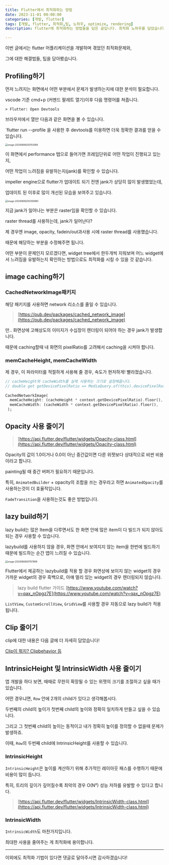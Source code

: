 ```yaml
---
title: Flutter에서 최적화하는 방법
date: 2023-11-01 00:00:00
categories: [개발, flutter]
tags: [개발, flutter, 최적화,팁, 노하우, optimize, rendering]
description: flutter에 최적화하는 방법들을 담은 글입니다. 최적화 노하우를 담았습니다.

---
```


이번 글에서는 flutter 어플리케이션을 개발하며 겪었던 최적화문제와,

그에 대한 해결법들, 팁을 담아봤습니다.

## Profiling하기

먼저 느려지는 화면에서 어떤 부분에서 문제가 발생하는지에 대한 분석이 필요합니다.

vscode 기준 cmd+p (커멘드 팔레트 열기)이후 다음 명령어를 쳐줍니다.

`> Flutter: Open Devtools`

브라우저에서 열만 다음과 같은 화면을 볼 수 있습니다.

`flutter run --profile 을 사용한 후 devtools를 이용하면 더욱 정확한 결과를 얻을 수 있습니다.

<img src="../assets/img/2023-11-01-optimizing_flutter/image-20240606200153088.png" alt="image-20240606200153088" style="zoom:50%;" />

이 화면에서 performance 탭으로 들어가면 프레임단위로 어떤 작업이 진행되고 있는지,

어떤 작업이 느려짐을 유발하는지(jank)를 확인할 수 있습니다.

impeller engine으로 flutter가 업데이트 되기 전엔 jank가 상당히 많이 발생했었는데,

업데이트 된 이후로 많이 개선된 모습을 보여주고 있습니다.

<img src="../assets/img/2023-11-01-optimizing_flutter/image-20240606200350880.png" alt="image-20240606200350880" style="zoom:50%;" />

지금 jank가 일어나는 부분은 raster임을 확인할 수 있습니다.

raster thread를 사용하는데, jank가 일어난다?

제 경우엔 image, opacity, fadein/out과사용 시에 raster thread를 사용했습니다.

때문에 해당하는 부분을 수정해주면 됩니다.

어떤 부분이 문제인지 모르겠다면, widget tree에서 한두개씩 지워보며 어느 widget에서 느려짐을 유발하는지 확인하는 방법으로도 최적화를 시킬 수 있을 것 같습니다.



## image caching하기

### CachedNetworkImage패키지

해당 패키지를 사용하면 network 리소스를 줄일 수 있습니다.

> [https://pub.dev/packages/cached_network_image](https://pub.dev/packages/cached_network_image)

만.. 화면상에 고해상도의 이미지가 수십장이 렌더링이 되어야 하는 경우 jank가 발생합니다.

때문에 caching할때 내 화면의 pixelRatio를 고려해서 caching을 시켜야 합니다.

### memCacheHeight, memCacheWidth

제 경우, 이 파라미터를 적절하게 사용해 줄 경우, 속도가 현저하게! 빨라졌습니다.

```dart
// cacheHeight와 cacheWidth를 실제 사용하는 크기로 설정해줍니다.
// double get getDevicePixelRatio => MediaQuery.of(this).devicePixelRatio; 이렇게 extension을 이용했습니다.
  
CachedNetworkImage(
  memCacheHeight: (cacheHeight * context.getDevicePixelRatio).floor(),
  memCacheWidth: (cacheWidth * context.getDevicePixelRatio).floor(),
 );
```



## Opacity 사용 줄이기

> [https://api.flutter.dev/flutter/widgets/Opacity-class.html](https://api.flutter.dev/flutter/widgets/Opacity-class.html)

Opacity의 값이 1.0이거나 0.0이 아닌 중간값이면 다른 위젯보다 상대적으로 비싼 비용이라고 합니다.

painting될 때 중간 버퍼가 필요하기 때문입니다.

특히, `AnimatedBuilder` + opacity의 조합을 쓰는 경우라고 하면 `AnimatedOpacity`를 사용하는것이 더 효율적입니다.

`FadeTransition`을 사용하는것도 좋은 방법입니다.



## lazy build하기

lazy build는 많은 Item을 다루면서도 한 화면 안에 많은 item이 다 빌드가 되지 않아도 되는 경우 사용할 수 있습니다.

lazybuild를 사용하지 않을 경우, 화면 안에서 보여지지 않는 item을 한번에 빌드하기 때문에 빌드하는 순간 앱이 느려질 수 있습니다.

<img src="../assets/img/2023-11-01-optimizing_flutter/image-20240608001157899.png" alt="image-20240608001157899" style="zoom:50%;" />

Flutter에서 제공하는 lazybuild를 적용 할 경우 화면상에 보이지 않는 widget의 경우 가까운 widget의 경우 흑백으로, 아얘 멀리 있는 widget의 경우 렌더링되지 않습니다.

> lazy build flutter 가이드 [https://www.youtube.com/watch?v=qax_nOpgz7E](https://www.youtube.com/watch?v=qax_nOpgz7E)

`ListView`, `CustomScrollView`, `GridView`를 사용할 경우 자동으로 lazy build가 적용됩니다.



## Clip 줄이기

clip에 대한 내용은 다음 글에 더 자세히 담았습니다!

[Clip이 뭐지? Clipbehavior 등](/flutter_whatisclip/)



## IntrinsicHeight 및 IntrinsicWidth 사용 줄이기

앱 개발을 하다 보면, 때때로 무한히 확장될 수 있는 위젯의 크기를 조절하고 싶을 때가 있습니다.

어떤 경우냐면, `Row` 안에 2개의 child가 있다고 생각해봅시다.

두번째의 child의 높이가 첫번째 child의 높이와 정확히 일치하게 만들고 싶을 수 있습니다.

그리고 그 첫번째 child의 높이는 동적이고 내가 정확히 높이를 정의할 수 없을때 문제가 발생하죠.

이때,  `Row`의 두번째 child에 IntrinsicHeight를 사용할 수 있습니다.

### IntrinsicHeight

`IntrinsicHeight`은 높이를 계산하기 위해 추가적인 레이아웃 패스를 수행하기 때문에 비용이 많이 듭니다.

특히, 트리의 깊이가 깊어질수록 최악의 경우 O(N²) 성능 저하를 유발할 수 있다고 합니다.

>  [https://api.flutter.dev/flutter/widgets/IntrinsicWidth-class.html](https://api.flutter.dev/flutter/widgets/IntrinsicWidth-class.html)

### IntrinsicWidth

`IntrinsicWidth`도 마찬가지입니다.

최대한 사용을 줄여주는 게 최적화에 용이합니다.



---

이외에도 최적화 기법이 있다면 댓글로 달아주시면 감사하겠습니다!
